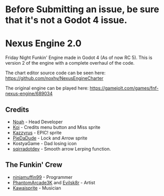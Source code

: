 # Before Submitting an issue, be sure that it's not a Godot 4 issue.

# Nexus Engine 2.0
Friday Night Funkin' Engine made in Godot 4 (As of now RC 5).
This is version 2 of the engine with a complete overhaul of the code.

The chart editor source code can be seen here: https://github.com/noxhy/NexusEngineCharter

The original engine can be played here: https://gamejolt.com/games/fnf-nexus-engine/689034

## Credits

- [Noah](https://www.youtube.com/channel/UCH5BbTqMfiO-Cxhtx3drsqA) - Head Developer
- [Koi](https://twitter.com/toasted_milk_) - Credits menu button and Miss sprite
- [Kazzyrus](https://twitter.com/kazzyrus) - EPIC! sprite
- [PieDaDude](https://www.youtube.com/channel/UCrMygwD7qdqK-BCyDPenTaQ) - Lock and Arrow sprite
- KostyaGame - Dad losing icon
- [sqirradotdev](https://github.com/sqirradotdev) - Smooth arrow Lerping function.

## The Funkin' Crew
- [ninjamuffin99](https://twitter.com/ninja_muffin99) - Programmer
- [PhantomArcade3K](https://twitter.com/phantomarcade3k) and [Evilsk8r](https://twitter.com/evilsk8r) - Artist
- [Kawaisprite](https://twitter.com/kawaisprite) - Musician

